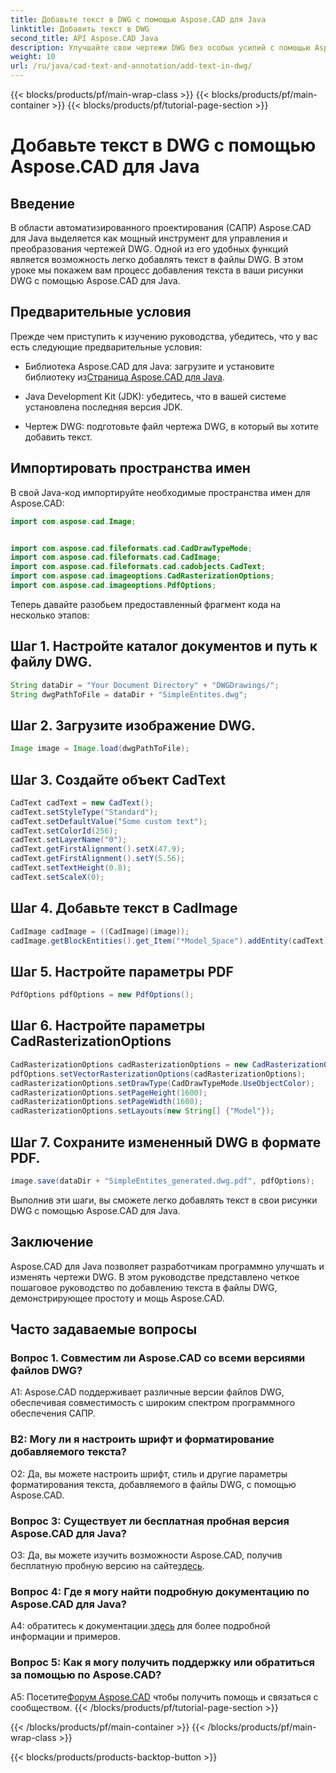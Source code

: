 ```yaml
---
title: Добавьте текст в DWG с помощью Aspose.CAD для Java
linktitle: Добавить текст в DWG
second_title: API Aspose.CAD Java
description: Улучшайте свои чертежи DWG без особых усилий с помощью Aspose.CAD для Java. Легко добавляйте текст с помощью нашего пошагового руководства.
weight: 10
url: /ru/java/cad-text-and-annotation/add-text-in-dwg/
---
```


{{< blocks/products/pf/main-wrap-class >}}
{{< blocks/products/pf/main-container >}}
{{< blocks/products/pf/tutorial-page-section >}}

# Добавьте текст в DWG с помощью Aspose.CAD для Java

## Введение

В области автоматизированного проектирования (САПР) Aspose.CAD для Java выделяется как мощный инструмент для управления и преобразования чертежей DWG. Одной из его удобных функций является возможность легко добавлять текст в файлы DWG. В этом уроке мы покажем вам процесс добавления текста в ваши рисунки DWG с помощью Aspose.CAD для Java.

## Предварительные условия

Прежде чем приступить к изучению руководства, убедитесь, что у вас есть следующие предварительные условия:

-  Библиотека Aspose.CAD для Java: загрузите и установите библиотеку из[Страница Aspose.CAD для Java](https://releases.aspose.com/cad/java/).

- Java Development Kit (JDK): убедитесь, что в вашей системе установлена последняя версия JDK.

- Чертеж DWG: подготовьте файл чертежа DWG, в который вы хотите добавить текст.

## Импортировать пространства имен

В свой Java-код импортируйте необходимые пространства имен для Aspose.CAD:

```java
import com.aspose.cad.Image;


import com.aspose.cad.fileformats.cad.CadDrawTypeMode;
import com.aspose.cad.fileformats.cad.CadImage;
import com.aspose.cad.fileformats.cad.cadobjects.CadText;
import com.aspose.cad.imageoptions.CadRasterizationOptions;
import com.aspose.cad.imageoptions.PdfOptions;
```

Теперь давайте разобьем предоставленный фрагмент кода на несколько этапов:

## Шаг 1. Настройте каталог документов и путь к файлу DWG.

```java
String dataDir = "Your Document Directory" + "DWGDrawings/";
String dwgPathToFile = dataDir + "SimpleEntites.dwg";
```

## Шаг 2. Загрузите изображение DWG.

```java
Image image = Image.load(dwgPathToFile);
```

## Шаг 3. Создайте объект CadText

```java
CadText cadText = new CadText();
cadText.setStyleType("Standard");
cadText.setDefaultValue("Some custom text");
cadText.setColorId(256);
cadText.setLayerName("0");
cadText.getFirstAlignment().setX(47.9);
cadText.getFirstAlignment().setY(5.56);
cadText.setTextHeight(0.8);
cadText.setScaleX(0);
```

## Шаг 4. Добавьте текст в CadImage

```java
CadImage cadImage = ((CadImage)(image));
cadImage.getBlockEntities().get_Item("*Model_Space").addEntity(cadText);
```

## Шаг 5. Настройте параметры PDF

```java
PdfOptions pdfOptions = new PdfOptions();
```

## Шаг 6. Настройте параметры CadRasterizationOptions

```java
CadRasterizationOptions cadRasterizationOptions = new CadRasterizationOptions();
pdfOptions.setVectorRasterizationOptions(cadRasterizationOptions);
cadRasterizationOptions.setDrawType(CadDrawTypeMode.UseObjectColor);
cadRasterizationOptions.setPageHeight(1600);
cadRasterizationOptions.setPageWidth(1600);
cadRasterizationOptions.setLayouts(new String[] {"Model"});
```

## Шаг 7. Сохраните измененный DWG в формате PDF.

```java
image.save(dataDir + "SimpleEntites_generated.dwg.pdf", pdfOptions);
```

Выполнив эти шаги, вы сможете легко добавлять текст в свои рисунки DWG с помощью Aspose.CAD для Java.

## Заключение

Aspose.CAD для Java позволяет разработчикам программно улучшать и изменять чертежи DWG. В этом руководстве представлено четкое пошаговое руководство по добавлению текста в файлы DWG, демонстрирующее простоту и мощь Aspose.CAD.

## Часто задаваемые вопросы

### Вопрос 1. Совместим ли Aspose.CAD со всеми версиями файлов DWG?

A1: Aspose.CAD поддерживает различные версии файлов DWG, обеспечивая совместимость с широким спектром программного обеспечения САПР.

### В2: Могу ли я настроить шрифт и форматирование добавляемого текста?

О2: Да, вы можете настроить шрифт, стиль и другие параметры форматирования текста, добавляемого в файлы DWG, с помощью Aspose.CAD.

### Вопрос 3: Существует ли бесплатная пробная версия Aspose.CAD для Java?

 О3: Да, вы можете изучить возможности Aspose.CAD, получив бесплатную пробную версию на сайте[здесь](https://releases.aspose.com/).

### Вопрос 4: Где я могу найти подробную документацию по Aspose.CAD для Java?

 A4: обратитесь к документации.[здесь](https://reference.aspose.com/cad/java/) для более подробной информации и примеров.

### Вопрос 5: Как я могу получить поддержку или обратиться за помощью по Aspose.CAD?

A5: Посетите[Форум Aspose.CAD](https://forum.aspose.com/c/cad/19) чтобы получить помощь и связаться с сообществом.
{{< /blocks/products/pf/tutorial-page-section >}}

{{< /blocks/products/pf/main-container >}}
{{< /blocks/products/pf/main-wrap-class >}}

{{< blocks/products/products-backtop-button >}}
